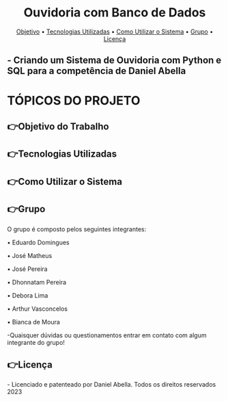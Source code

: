 <h1 align="center">Ouvidoria com Banco de Dados</h1>
<p align="center">
 <a href="#objetivo-do-trabalho">Objetivo</a> •
 <a href="#tecnologias-utilizadas">Tecnologias Utilizadas</a> • 
 <a href="#como-utilizar-o-sistema">Como Utilizar o Sistema</a> • 
 <a href="#grupo">Grupo</a> • 
 <a href="#licença">Licença</a>
</p>
<h2>- Criando um Sistema de Ouvidoria com Python e SQL para a competência de Daniel Abella</h2>
<h1>TÓPICOS DO PROJETO</h1>
<h2>👉Objetivo do Trabalho</h1>
<p></p>
<h2>👉Tecnologias Utilizadas</h1>
<p></p>
<h2>👉Como Utilizar o Sistema</h1>
<p></p>
<h2>👉Grupo</h1>
<p> O grupo é composto pelos seguintes integrantes:</p>
<p>• Eduardo Domingues</p>
<p>• José Matheus</p>
<p>• José Pereira</p>
<p>• Dhonnatam Pereira</p>
<p>• Debora Lima</p>
<p>• Arthur Vasconcelos</p>
<p>• Bianca de Moura</p>
<p>-Quaisquer dúvidas ou questionamentos entrar em contato com algum integrante do grupo!</p>
<h2>👉Licença</h1>
<p>- Licenciado e patenteado por Daniel Abella. Todos os direitos reservados 2023</p>

